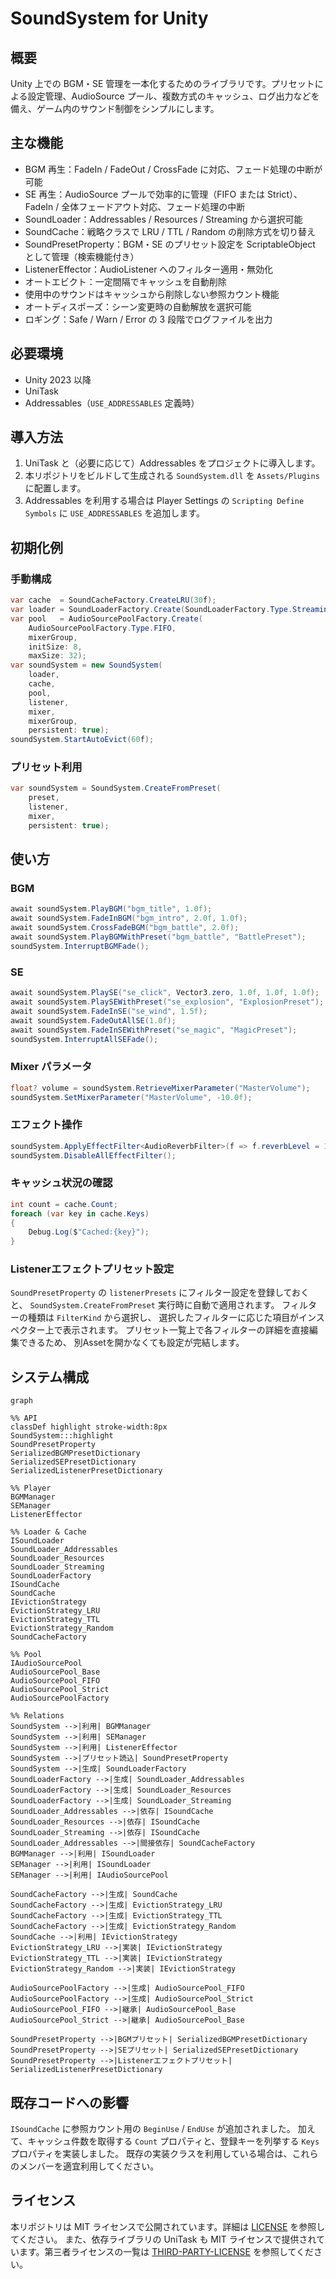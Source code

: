 # SoundSystem for Unity

## 概要
Unity 上での BGM・SE 管理を一本化するためのライブラリです。プリセットによる設定管理、AudioSource プール、複数方式のキャッシュ、ログ出力などを備え、ゲーム内のサウンド制御をシンプルにします。

## 主な機能
- BGM 再生：FadeIn / FadeOut / CrossFade に対応、フェード処理の中断が可能
- SE 再生：AudioSource プールで効率的に管理（FIFO または Strict）、FadeIn / 全体フェードアウト対応、フェード処理の中断
- SoundLoader：Addressables / Resources / Streaming から選択可能
- SoundCache：戦略クラスで LRU / TTL / Random の削除方式を切り替え
- SoundPresetProperty：BGM・SE のプリセット設定を ScriptableObject として管理（検索機能付き）
- ListenerEffector：AudioListener へのフィルター適用・無効化
- オートエビクト：一定間隔でキャッシュを自動削除
- 使用中のサウンドはキャッシュから削除しない参照カウント機能
- オートディスポーズ：シーン変更時の自動解放を選択可能
- ロギング：Safe / Warn / Error の 3 段階でログファイルを出力

## 必要環境
- Unity 2023 以降
- UniTask
- Addressables（`USE_ADDRESSABLES` 定義時）

## 導入方法
1. UniTask と（必要に応じて）Addressables をプロジェクトに導入します。
2. 本リポジトリをビルドして生成される `SoundSystem.dll` を `Assets/Plugins` に配置します。
3. Addressables を利用する場合は Player Settings の `Scripting Define Symbols` に `USE_ADDRESSABLES` を追加します。

## 初期化例
### 手動構成
```csharp
var cache  = SoundCacheFactory.CreateLRU(30f);
var loader = SoundLoaderFactory.Create(SoundLoaderFactory.Type.Streaming, cache);
var pool   = AudioSourcePoolFactory.Create(
    AudioSourcePoolFactory.Type.FIFO,
    mixerGroup,
    initSize: 8,
    maxSize: 32);
var soundSystem = new SoundSystem(
    loader,
    cache,
    pool,
    listener,
    mixer,
    mixerGroup,
    persistent: true);
soundSystem.StartAutoEvict(60f);
```
### プリセット利用
```csharp
var soundSystem = SoundSystem.CreateFromPreset(
    preset,
    listener,
    mixer,
    persistent: true);
```

## 使い方
### BGM
```csharp
await soundSystem.PlayBGM("bgm_title", 1.0f);
await soundSystem.FadeInBGM("bgm_intro", 2.0f, 1.0f);
await soundSystem.CrossFadeBGM("bgm_battle", 2.0f);
await soundSystem.PlayBGMWithPreset("bgm_battle", "BattlePreset");
soundSystem.InterruptBGMFade();
```
### SE
```csharp
await soundSystem.PlaySE("se_click", Vector3.zero, 1.0f, 1.0f, 1.0f);
await soundSystem.PlaySEWithPreset("se_explosion", "ExplosionPreset");
await soundSystem.FadeInSE("se_wind", 1.5f);
await soundSystem.FadeOutAllSE(1.0f);
await soundSystem.FadeInSEWithPreset("se_magic", "MagicPreset");
soundSystem.InterruptAllSEFade();
```
### Mixer パラメータ
```csharp
float? volume = soundSystem.RetrieveMixerParameter("MasterVolume");
soundSystem.SetMixerParameter("MasterVolume", -10.0f);
```
### エフェクト操作
```csharp
soundSystem.ApplyEffectFilter<AudioReverbFilter>(f => f.reverbLevel = 1000f);
soundSystem.DisableAllEffectFilter();
```

### キャッシュ状況の確認
```csharp
int count = cache.Count;
foreach (var key in cache.Keys)
{
    Debug.Log($"Cached:{key}");
}
```

### Listenerエフェクトプリセット設定
`SoundPresetProperty` の `listenerPresets` にフィルター設定を登録しておくと、
`SoundSystem.CreateFromPreset` 実行時に自動で適用されます。
フィルターの種類は `FilterKind` から選択し、
選択したフィルターに応じた項目がインスペクター上で表示されます。
プリセット一覧上で各フィルターの詳細を直接編集できるため、
別Assetを開かなくても設定が完結します。

## システム構成
```mermaid
graph

%% API
classDef highlight stroke-width:8px
SoundSystem:::highlight
SoundPresetProperty
SerializedBGMPresetDictionary
SerializedSEPresetDictionary
SerializedListenerPresetDictionary

%% Player
BGMManager
SEManager
ListenerEffector

%% Loader & Cache
ISoundLoader
SoundLoader_Addressables
SoundLoader_Resources
SoundLoader_Streaming
SoundLoaderFactory
ISoundCache
SoundCache
IEvictionStrategy
EvictionStrategy_LRU
EvictionStrategy_TTL
EvictionStrategy_Random
SoundCacheFactory

%% Pool
IAudioSourcePool
AudioSourcePool_Base
AudioSourcePool_FIFO
AudioSourcePool_Strict
AudioSourcePoolFactory

%% Relations
SoundSystem -->|利用| BGMManager
SoundSystem -->|利用| SEManager
SoundSystem -->|利用| ListenerEffector
SoundSystem -->|プリセット読込| SoundPresetProperty
SoundSystem -->|生成| SoundLoaderFactory
SoundLoaderFactory -->|生成| SoundLoader_Addressables
SoundLoaderFactory -->|生成| SoundLoader_Resources
SoundLoaderFactory -->|生成| SoundLoader_Streaming
SoundLoader_Addressables -->|依存| ISoundCache
SoundLoader_Resources -->|依存| ISoundCache
SoundLoader_Streaming -->|依存| ISoundCache
SoundLoader_Addressables -->|間接依存| SoundCacheFactory
BGMManager -->|利用| ISoundLoader
SEManager -->|利用| ISoundLoader
SEManager -->|利用| IAudioSourcePool

SoundCacheFactory -->|生成| SoundCache
SoundCacheFactory -->|生成| EvictionStrategy_LRU
SoundCacheFactory -->|生成| EvictionStrategy_TTL
SoundCacheFactory -->|生成| EvictionStrategy_Random
SoundCache -->|利用| IEvictionStrategy
EvictionStrategy_LRU -->|実装| IEvictionStrategy
EvictionStrategy_TTL -->|実装| IEvictionStrategy
EvictionStrategy_Random -->|実装| IEvictionStrategy

AudioSourcePoolFactory -->|生成| AudioSourcePool_FIFO
AudioSourcePoolFactory -->|生成| AudioSourcePool_Strict
AudioSourcePool_FIFO -->|継承| AudioSourcePool_Base
AudioSourcePool_Strict -->|継承| AudioSourcePool_Base

SoundPresetProperty -->|BGMプリセット| SerializedBGMPresetDictionary
SoundPresetProperty -->|SEプリセット| SerializedSEPresetDictionary
SoundPresetProperty -->|Listenerエフェクトプリセット| SerializedListenerPresetDictionary
```

## 既存コードへの影響
`ISoundCache` に参照カウント用の `BeginUse` / `EndUse` が追加されました。
加えて、キャッシュ件数を取得する `Count` プロパティと、登録キーを列挙する `Keys` プロパティを実装しました。
既存の実装クラスを利用している場合は、これらのメンバーを適宜利用してください。

## ライセンス
本リポジトリは MIT ライセンスで公開されています。詳細は [LICENSE](LICENSE) を参照してください。
また、依存ライブラリの UniTask も MIT ライセンスで提供されています。第三者ライセンスの一覧は [THIRD-PARTY-LICENSE](THIRD-PARTY-LICENSE) を参照してください。
